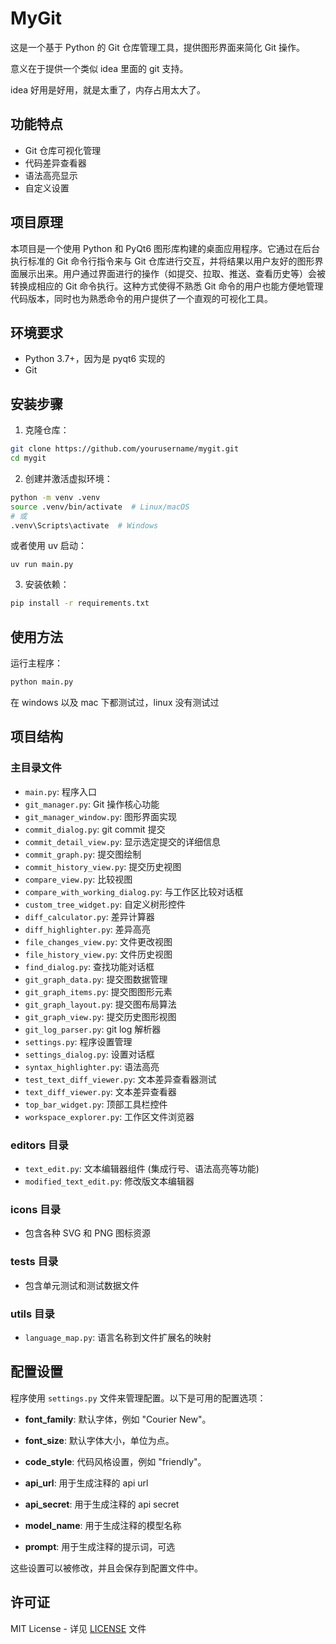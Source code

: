 # MyGit

这是一个基于 Python 的 Git 仓库管理工具，提供图形界面来简化 Git 操作。

意义在于提供一个类似 idea 里面的 git 支持。

idea 好用是好用，就是太重了，内存占用太大了。

## 功能特点

- Git 仓库可视化管理
- 代码差异查看器
- 语法高亮显示
- 自定义设置

## 项目原理

本项目是一个使用 Python 和 PyQt6 图形库构建的桌面应用程序。它通过在后台执行标准的 Git 命令行指令来与 Git 仓库进行交互，并将结果以用户友好的图形界面展示出来。用户通过界面进行的操作（如提交、拉取、推送、查看历史等）会被转换成相应的 Git 命令执行。这种方式使得不熟悉 Git 命令的用户也能方便地管理代码版本，同时也为熟悉命令的用户提供了一个直观的可视化工具。

## 环境要求

- Python 3.7+，因为是 pyqt6 实现的
- Git

## 安装步骤

1. 克隆仓库：
```bash
git clone https://github.com/yourusername/mygit.git
cd mygit
```

2. 创建并激活虚拟环境：
```bash
python -m venv .venv
source .venv/bin/activate  # Linux/macOS
# 或
.venv\Scripts\activate  # Windows
```

或者使用 uv 启动：

    uv run main.py

3. 安装依赖：
```bash
pip install -r requirements.txt
```

## 使用方法

运行主程序：
```bash
python main.py
```

在 windows 以及 mac 下都测试过，linux 没有测试过

## 项目结构

### 主目录文件
- `main.py`: 程序入口
- `git_manager.py`: Git 操作核心功能
- `git_manager_window.py`: 图形界面实现
- `commit_dialog.py`: git commit 提交
- `commit_detail_view.py`: 显示选定提交的详细信息
- `commit_graph.py`: 提交图绘制
- `commit_history_view.py`: 提交历史视图
- `compare_view.py`: 比较视图
- `compare_with_working_dialog.py`: 与工作区比较对话框
- `custom_tree_widget.py`: 自定义树形控件
- `diff_calculator.py`: 差异计算器
- `diff_highlighter.py`: 差异高亮
- `file_changes_view.py`: 文件更改视图
- `file_history_view.py`: 文件历史视图
- `find_dialog.py`: 查找功能对话框
- `git_graph_data.py`: 提交图数据管理
- `git_graph_items.py`: 提交图图形元素
- `git_graph_layout.py`: 提交图布局算法
- `git_graph_view.py`: 提交历史图形视图
- `git_log_parser.py`: git log 解析器
- `settings.py`: 程序设置管理
- `settings_dialog.py`: 设置对话框
- `syntax_highlighter.py`: 语法高亮
- `test_text_diff_viewer.py`: 文本差异查看器测试
- `text_diff_viewer.py`: 文本差异查看器
- `top_bar_widget.py`: 顶部工具栏控件
- `workspace_explorer.py`: 工作区文件浏览器

### editors 目录
- `text_edit.py`: 文本编辑器组件 (集成行号、语法高亮等功能)
- `modified_text_edit.py`: 修改版文本编辑器

### icons 目录
- 包含各种 SVG 和 PNG 图标资源

### tests 目录
- 包含单元测试和测试数据文件

### utils 目录
- `language_map.py`: 语言名称到文件扩展名的映射

## 配置设置

程序使用 `settings.py` 文件来管理配置。以下是可用的配置选项：

- **font_family**: 默认字体，例如 "Courier New"。

- **font_size**: 默认字体大小，单位为点。

- **code_style**: 代码风格设置，例如 "friendly"。

- **api_url**: 用于生成注释的 api url

- **api_secret**: 用于生成注释的 api secret

- **model_name**: 用于生成注释的模型名称

- **prompt**: 用于生成注释的提示词，可选

这些设置可以被修改，并且会保存到配置文件中。
## 许可证

MIT License - 详见 [LICENSE](LICENSE) 文件

